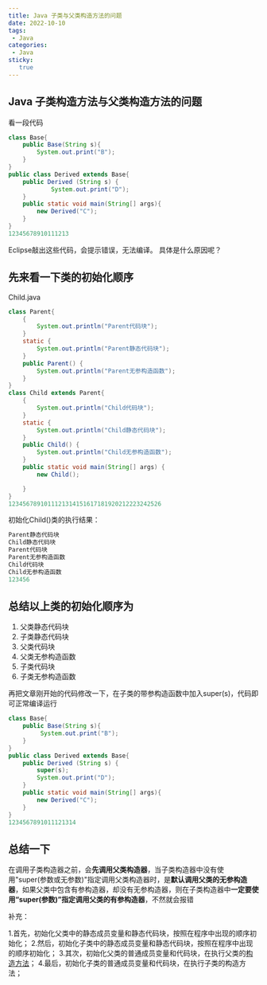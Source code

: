 ```yaml
---
title: Java 子类与父类构造方法的问题
date: 2022-10-10
tags:
 - Java
categories: 
 - Java
sticky: 
   true
---
```


## Java 子类构造方法与父类构造方法的问题

看一段代码

```java
class Base{
	public Base(String s){
   	    System.out.print("B");
	}
}
public class Derived extends Base{
	public Derived (String s) {
    	    System.out.print("D");
	}
	public static void main(String[] args){
   	    new Derived("C");
	}
}
12345678910111213
```

Eclipse敲出这些代码，会提示错误，无法编译。 具体是什么原因呢？

## 先来看一下类的初始化顺序

Child.java

```java
class Parent{
	{
		System.out.println("Parent代码块");
	}
	static {
		System.out.println("Parent静态代码块");
	}
	public Parent() {
		System.out.println("Parent无参构造函数");
	}
}
class Child extends Parent{
	{
		System.out.println("Child代码块");
	}
	static {
		System.out.println("Child静态代码块");
	}
	public Child() {
		System.out.println("Child无参构造函数");
	}	
	public static void main(String[] args) {
		new Child();

	}
}
1234567891011121314151617181920212223242526
```

初始化Child()类的执行结果：

```java
Parent静态代码块
Child静态代码块
Parent代码块
Parent无参构造函数
Child代码块
Child无参构造函数
123456
```

## 总结以上类的初始化顺序为

1. 父类静态代码块
2. 子类静态代码块
3. 父类代码块
4. 父类无参构造函数
5. 子类代码块
6. 子类无参构造函数

再把文章刚开始的代码修改一下，在子类的带参构造函数中加入super(s)，代码即可正常编译运行

```java
class Base{
    public Base(String s){
       	 System.out.print("B");
    }
}
public class Derived extends Base{
    public Derived (String s) {
    	super(s);
        System.out.print("D");
	}
    public static void main(String[] args){
       	new Derived("C");
    }
}
1234567891011121314
```

## 总结一下

在调用子类构造器之前，会**先调用父类构造器**，当子类构造器中没有使用"super(参数或无参数)"指定调用父类构造器时，是**默认调用父类的无参构造器**，如果父类中包含有参构造器，却没有无参构造器，则在子类构造器中**一定要使用“super(参数)”指定调用父类的有参构造器**，不然就会报错

补充：

1.首先，初始化父类中的静态成员变量和静态代码块，按照在程序中出现的顺序初始化；
2.然后，初始化子类中的静态成员变量和静态代码块，按照在程序中出现的顺序初始化；
3.其次，初始化父类的普通成员变量和代码块，在执行父类的[构造方法](https://so.csdn.net/so/search?q=构造方法&spm=1001.2101.3001.7020)；
4.最后，初始化子类的普通成员变量和代码块，在执行子类的构造方法；